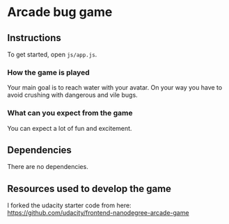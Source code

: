 # Arcade bug game

## Instructions
To get started, open `js/app.js`.

### How the game is played
Your main goal is to reach water with your avatar. On your way you have to avoid crushing with dangerous and vile bugs.

### What can you expect from the game
You can expect a lot of fun and excitement.

## Dependencies
There are no dependencies.

##  Resources used to develop the game

I forked the udacity starter code from here: https://github.com/udacity/frontend-nanodegree-arcade-game
